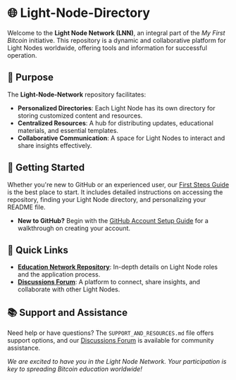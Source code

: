 # 🌐 Light-Node-Directory

Welcome to the **Light Node Network (LNN)**, an integral part of the *My First Bitcoin* initiative. This repository is a dynamic and collaborative platform for Light Nodes worldwide, offering tools and information for successful operation.

## 🎯 Purpose

The **Light-Node-Network** repository facilitates:
- **Personalized Directories**: Each Light Node has its own directory for storing customized content and resources.
- **Centralized Resources**: A hub for distributing updates, educational materials, and essential templates.
- **Collaborative Communication**: A space for Light Nodes to interact and share insights effectively.

## 🚀 Getting Started

Whether you're new to GitHub or an experienced user, our [First Steps Guide](https://github.com/MyFirstBitcoin/Light-Node-Directory/blob/main/LLN_FIRST_STEPS.md) is the best place to start. It includes detailed instructions on accessing the repository, finding your Light Node directory, and personalizing your README file.

- **New to GitHub?** Begin with the [GitHub Account Setup Guide](https://github.com/MyFirstBitcoin/Light-Node-Network/blob/main/GITHUB_ACCOUNT_SETUP.md) for a walkthrough on creating your account.

## 🔗 Quick Links

- **[Education Network Repository](https://github.com/MyFirstBitcoin/Education-Network)**: In-depth details on Light Node roles and the application process.
- **[Discussions Forum](https://github.com/orgs/MyFirstBitcoin/discussions)**: A platform to connect, share insights, and collaborate with other Light Nodes.

## 📚 Support and Assistance

Need help or have questions? The `SUPPORT_AND_RESOURCES.md` file offers support options, and our [Discussions Forum](https://github.com/orgs/MyFirstBitcoin/discussions) is available for community assistance.

*We are excited to have you in the Light Node Network. Your participation is key to spreading Bitcoin education worldwide!*
